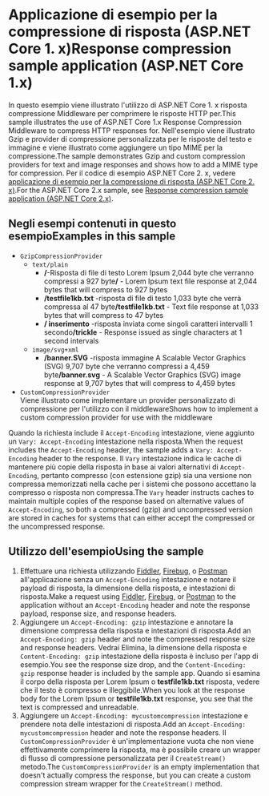 # <a name="response-compression-sample-application-aspnet-core-1x"></a><span data-ttu-id="d1113-101">Applicazione di esempio per la compressione di risposta (ASP.NET Core 1. x)</span><span class="sxs-lookup"><span data-stu-id="d1113-101">Response compression sample application (ASP.NET Core 1.x)</span></span>

<span data-ttu-id="d1113-102">In questo esempio viene illustrato l'utilizzo di ASP.NET Core 1. x risposta compressione Middleware per comprimere le risposte HTTP per.</span><span class="sxs-lookup"><span data-stu-id="d1113-102">This sample illustrates the use of ASP.NET Core 1.x Response Compression Middleware to compress HTTP responses for.</span></span> <span data-ttu-id="d1113-103">Nell'esempio viene illustrato Gzip e provider di compressione personalizzata per le risposte del testo e immagine e viene illustrato come aggiungere un tipo MIME per la compressione.</span><span class="sxs-lookup"><span data-stu-id="d1113-103">The sample demonstrates Gzip and custom compression providers for text and image responses and shows how to add a MIME type for compression.</span></span> <span data-ttu-id="d1113-104">Per il codice di esempio ASP.NET Core 2. x, vedere [applicazione di esempio per la compressione di risposta (ASP.NET Core 2. x)](https://github.com/aspnet/Docs/tree/master/aspnetcore/performance/response-compression/samples/2.x).</span><span class="sxs-lookup"><span data-stu-id="d1113-104">For the ASP.NET Core 2.x sample, see [Response compression sample application (ASP.NET Core 2.x)](https://github.com/aspnet/Docs/tree/master/aspnetcore/performance/response-compression/samples/2.x).</span></span>

## <a name="examples-in-this-sample"></a><span data-ttu-id="d1113-105">Negli esempi contenuti in questo esempio</span><span class="sxs-lookup"><span data-stu-id="d1113-105">Examples in this sample</span></span>
* `GzipCompressionProvider`
  * `text/plain`
    * <span data-ttu-id="d1113-106">**/**-Risposta di file di testo Lorem Ipsum 2,044 byte che verranno compressi a 927 byte</span><span class="sxs-lookup"><span data-stu-id="d1113-106">**/** - Lorem Ipsum text file response at 2,044 bytes that will compress to 927 bytes</span></span>
    * <span data-ttu-id="d1113-107">**/testfile1kb.txt** -risposta di file di testo 1,033 byte che verrà compressa al 47 byte</span><span class="sxs-lookup"><span data-stu-id="d1113-107">**/testfile1kb.txt** - Text file response at 1,033 bytes that will compress to 47 bytes</span></span>
    * <span data-ttu-id="d1113-108">**/ inserimento** -risposta inviata come singoli caratteri intervalli 1 secondo</span><span class="sxs-lookup"><span data-stu-id="d1113-108">**/trickle** - Response issued as single characters at 1 second intervals</span></span> 
  * `image/svg+xml`
    * <span data-ttu-id="d1113-109">**/banner.SVG** -risposta immagine A Scalable Vector Graphics (SVG) 9,707 byte che verranno compressi a 4,459 byte</span><span class="sxs-lookup"><span data-stu-id="d1113-109">**/banner.svg** - A Scalable Vector Graphics (SVG) image response at 9,707 bytes that will compress to 4,459 bytes</span></span>
* `CustomCompressionProvider`<br><span data-ttu-id="d1113-110">Viene illustrato come implementare un provider personalizzato di compressione per l'utilizzo con il middleware</span><span class="sxs-lookup"><span data-stu-id="d1113-110">Shows how to implement a custom compression provider for use with the middleware</span></span>

<span data-ttu-id="d1113-111">Quando la richiesta include il `Accept-Encoding` intestazione, viene aggiunto un `Vary: Accept-Encoding` intestazione nella risposta.</span><span class="sxs-lookup"><span data-stu-id="d1113-111">When the request includes the `Accept-Encoding` header, the sample adds a `Vary: Accept-Encoding` header to the response.</span></span> <span data-ttu-id="d1113-112">Il `Vary` intestazione indica le cache di mantenere più copie della risposta in base ai valori alternativi di `Accept-Encoding`, pertanto compresso (con estensione gzip) sia una versione non compressa memorizzati nella cache per i sistemi che possono accettano la compresso o risposta non compressa.</span><span class="sxs-lookup"><span data-stu-id="d1113-112">The `Vary` header instructs caches to maintain multiple copies of the response based on alternative values of `Accept-Encoding`, so both a compressed (gzip) and uncompressed version are stored in caches for systems that can either accept the compressed or the uncompressed response.</span></span>

## <a name="using-the-sample"></a><span data-ttu-id="d1113-113">Utilizzo dell'esempio</span><span class="sxs-lookup"><span data-stu-id="d1113-113">Using the sample</span></span>
1. <span data-ttu-id="d1113-114">Effettuare una richiesta utilizzando [Fiddler](http://www.telerik.com/fiddler), [Firebug](http://getfirebug.com/), o [Postman](https://www.getpostman.com/) all'applicazione senza un `Accept-Encoding` intestazione e notare il payload di risposta, la dimensione della risposta, e intestazioni di risposta.</span><span class="sxs-lookup"><span data-stu-id="d1113-114">Make a request using [Fiddler](http://www.telerik.com/fiddler), [Firebug](http://getfirebug.com/), or [Postman](https://www.getpostman.com/) to the application without an `Accept-Encoding` header and note the response payload, response size, and response headers.</span></span>
2. <span data-ttu-id="d1113-115">Aggiungere un `Accept-Encoding: gzip` intestazione e annotare la dimensione compressa della risposta e intestazioni di risposta.</span><span class="sxs-lookup"><span data-stu-id="d1113-115">Add an `Accept-Encoding: gzip` header and note the compressed response size and response headers.</span></span> <span data-ttu-id="d1113-116">Vedrai Elimina, la dimensione della risposta e `Content-Encoding: gzip` intestazione della risposta è incluso per l'app di esempio.</span><span class="sxs-lookup"><span data-stu-id="d1113-116">You see the response size drop, and the `Content-Encoding: gzip` response header is included by the sample app.</span></span> <span data-ttu-id="d1113-117">Quando si esamina il corpo della risposta per Lorem Ipsum o **testfile1kb.txt** risposta, vedere che il testo è compresso e illeggibile.</span><span class="sxs-lookup"><span data-stu-id="d1113-117">When you look at the response body for the Lorem Ipsum or **testfile1kb.txt** response, you see that the text is compressed and unreadable.</span></span>
3. <span data-ttu-id="d1113-118">Aggiungere un `Accept-Encoding: mycustomcompression` intestazione e prendere nota delle intestazioni di risposta.</span><span class="sxs-lookup"><span data-stu-id="d1113-118">Add an `Accept-Encoding: mycustomcompression` header and note the response headers.</span></span> <span data-ttu-id="d1113-119">Il `CustomCompressionProvider` è un'implementazione vuota che non viene effettivamente comprimere la risposta, ma è possibile creare un wrapper di flusso di compressione personalizzata per il `CreateStream()` metodo.</span><span class="sxs-lookup"><span data-stu-id="d1113-119">The `CustomCompressionProvider` is an empty implementation that doesn't actually compress the response, but you can create a custom compression stream wrapper for the `CreateStream()` method.</span></span>
